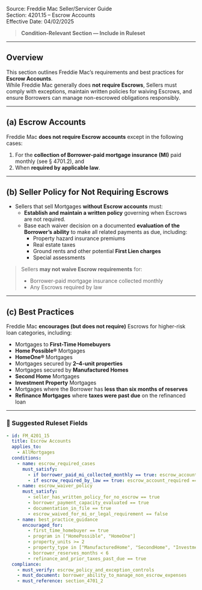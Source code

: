 Source: Freddie Mac Seller/Servicer Guide  
Section: 4201.15 – Escrow Accounts  
Effective Date: 04/02/2025  

> **Condition-Relevant Section — Include in Ruleset**

---

## Overview
This section outlines Freddie Mac’s requirements and best practices for **Escrow Accounts**.  
While Freddie Mac generally does **not require Escrows**, Sellers must comply with exceptions, maintain written policies for waiving Escrows, and ensure Borrowers can manage non-escrowed obligations responsibly.

---

## (a) Escrow Accounts
Freddie Mac **does not require Escrow accounts** except in the following cases:
1. For the **collection of Borrower-paid mortgage insurance (MI)** paid monthly (see § 4701.2), and  
2. When **required by applicable law**.

---

## (b) Seller Policy for Not Requiring Escrows
- Sellers that sell Mortgages **without Escrow accounts** must:
  - **Establish and maintain a written policy** governing when Escrows are not required.
  - Base each waiver decision on a documented **evaluation of the Borrower’s ability** to make all related payments as due, including:
    - Property hazard insurance premiums  
    - Real estate taxes  
    - Ground rents and other potential **First Lien charges**  
    - Special assessments  

> Sellers **may not waive Escrow requirements** for:
> - Borrower-paid mortgage insurance collected monthly  
> - Any Escrows required by law  

---

## (c) Best Practices
Freddie Mac **encourages (but does not require)** Escrows for higher-risk loan categories, including:

- Mortgages to **First-Time Homebuyers**  
- **Home Possible®** Mortgages  
- **HomeOne®** Mortgages  
- Mortgages secured by **2–4-unit properties**  
- Mortgages secured by **Manufactured Homes**  
- **Second Home** Mortgages  
- **Investment Property** Mortgages  
- Mortgages where the Borrower has **less than six months of reserves**  
- **Refinance Mortgages** where **taxes were past due** on the refinanced loan

---

### 🧩 Suggested Ruleset Fields

```yaml
- id: FM_4201_15
  title: Escrow Accounts
  applies_to:
    - AllMortgages
  conditions:
    - name: escrow_required_cases
      must_satisfy:
        - if borrower_paid_mi_collected_monthly == true: escrow_account_required == true
        - if escrow_required_by_law == true: escrow_account_required == true
    - name: escrow_waiver_policy
      must_satisfy:
        - seller_has_written_policy_for_no_escrow == true
        - borrower_payment_capacity_evaluated == true
        - documentation_in_file == true
        - escrow_waived_for_mi_or_legal_requirement == false
    - name: best_practice_guidance
      encouraged_for:
        - first_time_homebuyer == true
        - program in ["HomePossible", "HomeOne"]
        - property_units >= 2
        - property_type in ["ManufacturedHome", "SecondHome", "InvestmentProperty"]
        - borrower_reserves_months < 6
        - refinance_and_prior_taxes_past_due == true
  compliance:
    - must_verify: escrow_policy_and_exception_controls
    - must_document: borrower_ability_to_manage_non_escrow_expenses
    - must_reference: section_4701_2
